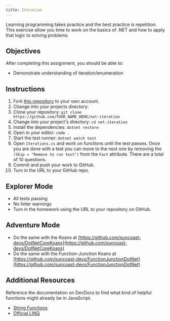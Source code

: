 ```yaml
---
title: Iteration
---
```


Learning programming takes practice and the best practice is repetition. This
exercise allow you time to work on the basics of .NET and how to apply that
logic to solving problems.

## Objectives

After completing this assignment, you should be able to:

- Demonstrate understanding of iteration/enumeration

## Instructions

1. Fork [this repository](https://github.com/suncoast-devs/net-iteration) to
   your own account.
2. Change into your projects directory:
3. Clone your repository:
   `git clone https://github.com/YOUR_NAME_HERE/net-iteration`
4. Change into your project's directory: `cd net-iteration`
5. Install the dependencies: `dotnet restore`
6. Open in your editor: `code .`
7. Start the test runner: `dotnet watch test`
8. Open `Iterations.cs` and work on functions until the test passes. Once you
   are done with a test you can move to the next one by removing the
   `(Skip = "Remove to run test")` from the `Fact` attribute. There are a total
   of 10 questions.
9. Commit and push your work to GitHub.
10. Turn in the URL to your GitHub repo.

## Explorer Mode

- All tests passing
- No linter warnings
- Turn in the homework using the URL to your repository on GitHub.

## Adventure Mode

- Do the same with the Koans at
  [https://github.com/suncoast-devs/DotNetCoreKoans](https://github.com/suncoast-devs/DotNetCoreKoans)
- Do the same with the Function-Junction Koans at
  [https://github.com/suncoast-devs/FunctionJunctionDotNet](https://github.com/suncoast-devs/FunctionJunctionDotNet)

## Additional Resources

Reference the documentation on DevDocs to find what kind of helpful functions
might already be in JavaScript.

- [String Functions](https://www.c-sharpcorner.com/blogs/some-string-functions-of-c-sharp).
- [Official LINQ](https://docs.microsoft.com/en-us/dotnet/csharp/programming-guide/concepts/linq/)
